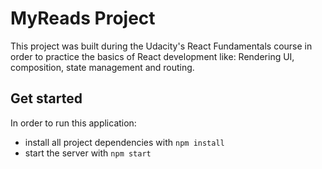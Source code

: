 # MyReads Project

This project was built during the Udacity's React Fundamentals course in order to practice the basics of React development like: Rendering UI, composition, state management and routing.

## Get started

In order to run this application:

- install all project dependencies with `npm install`
- start the server with `npm start`
